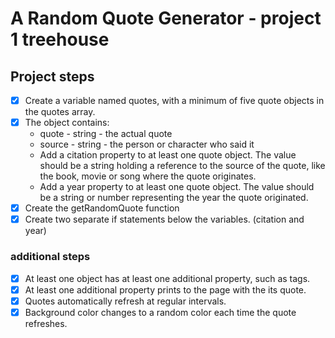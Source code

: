 # A Random Quote Generator - project 1 treehouse

## Project steps

- [x] Create a variable named quotes, with a minimum of five quote objects in the quotes array.
- [x] The object contains:  
  - quote - string - the actual quote
  - source - string - the person or character who said it
  - Add a citation property to at least one quote object. The value should be a string holding a reference to the source of the quote, like the book, movie or song where the quote originates.
  - Add a year property to at least one quote object. The value should be a string or number representing the year the quote originated.
- [x] Create the getRandomQuote function
- [x] Create two separate if statements below the variables. (citation and year)

### additional steps

- [x] At least one object has at least one additional property, such as tags.
- [x] At least one additional property prints to the page with the its quote.
- [x] Quotes automatically refresh at regular intervals.
- [x] Background color changes to a random color each time the quote refreshes.

